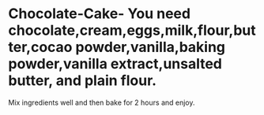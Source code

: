 # Chocolate-Cake- You need chocolate,cream,eggs,milk,flour,butter,cocao powder,vanilla,baking powder,vanilla extract,unsalted butter, and plain flour. 
Mix ingredients well and then bake for 2 hours and enjoy.
